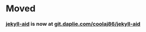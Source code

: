 # Moved
### [jekyll-aid](https://git.daplie.com/coolaj86/jekyll-aid) is now at [git.daplie.com/coolaj86/jekyll-aid](https://git.daplie.com/coolaj86/jekyll-aid)
